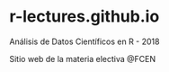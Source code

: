 # r-lectures.github.io
Análisis de Datos Científicos en R - 2018

Sitio web de la materia electiva @FCEN
